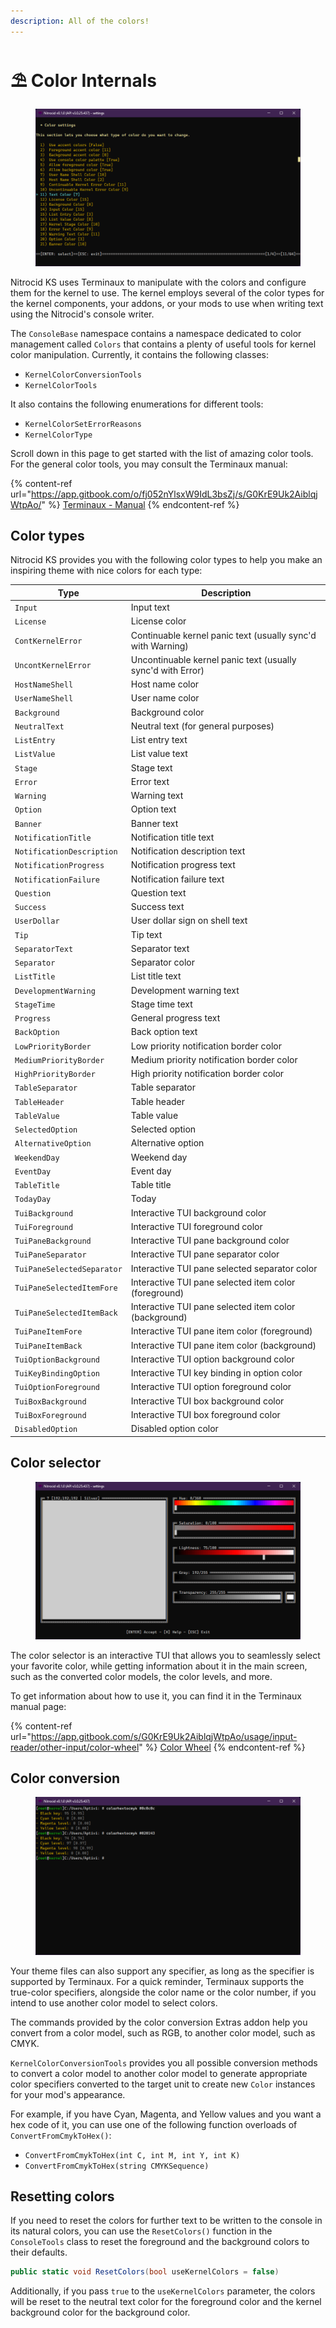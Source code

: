 ```yaml
---
description: All of the colors!
---
```


# ⛱️ Color Internals

<figure><img src="../../../.gitbook/assets/138-inner.png" alt=""><figcaption></figcaption></figure>

Nitrocid KS uses Terminaux to manipulate with the colors and configure them for the kernel to use. The kernel employs several of the color types for the kernel components, your addons, or your mods to use when writing text using the Nitrocid's console writer.

The `ConsoleBase` namespace contains a namespace dedicated to color management called `Colors` that contains a plenty of useful tools for kernel color manipulation. Currently, it contains the following classes:

* `KernelColorConversionTools`
* `KernelColorTools`

It also contains the following enumerations for different tools:

* `KernelColorSetErrorReasons`
* `KernelColorType`

Scroll down in this page to get started with the list of amazing color tools. For the general color tools, you may consult the Terminaux manual:

{% content-ref url="https://app.gitbook.com/o/fj052nYlsxW9IdL3bsZj/s/G0KrE9Uk2AiblqjWtpAo/" %}
[Terminaux - Manual](https://app.gitbook.com/o/fj052nYlsxW9IdL3bsZj/s/G0KrE9Uk2AiblqjWtpAo/)
{% endcontent-ref %}

## Color types

Nitrocid KS provides you with the following color types to help you make an inspiring theme with nice colors for each type:

| Type                       | Description                                                 |
| -------------------------- | ----------------------------------------------------------- |
| `Input`                    | Input text                                                  |
| `License`                  | License color                                               |
| `ContKernelError`          | Continuable kernel panic text (usually sync'd with Warning) |
| `UncontKernelError`        | Uncontinuable kernel panic text (usually sync'd with Error) |
| `HostNameShell`            | Host name color                                             |
| `UserNameShell`            | User name color                                             |
| `Background`               | Background color                                            |
| `NeutralText`              | Neutral text (for general purposes)                         |
| `ListEntry`                | List entry text                                             |
| `ListValue`                | List value text                                             |
| `Stage`                    | Stage text                                                  |
| `Error`                    | Error text                                                  |
| `Warning`                  | Warning text                                                |
| `Option`                   | Option text                                                 |
| `Banner`                   | Banner text                                                 |
| `NotificationTitle`        | Notification title text                                     |
| `NotificationDescription`  | Notification description text                               |
| `NotificationProgress`     | Notification progress text                                  |
| `NotificationFailure`      | Notification failure text                                   |
| `Question`                 | Question text                                               |
| `Success`                  | Success text                                                |
| `UserDollar`               | User dollar sign on shell text                              |
| `Tip`                      | Tip text                                                    |
| `SeparatorText`            | Separator text                                              |
| `Separator`                | Separator color                                             |
| `ListTitle`                | List title text                                             |
| `DevelopmentWarning`       | Development warning text                                    |
| `StageTime`                | Stage time text                                             |
| `Progress`                 | General progress text                                       |
| `BackOption`               | Back option text                                            |
| `LowPriorityBorder`        | Low priority notification border color                      |
| `MediumPriorityBorder`     | Medium priority notification border color                   |
| `HighPriorityBorder`       | High priority notification border color                     |
| `TableSeparator`           | Table separator                                             |
| `TableHeader`              | Table header                                                |
| `TableValue`               | Table value                                                 |
| `SelectedOption`           | Selected option                                             |
| `AlternativeOption`        | Alternative option                                          |
| `WeekendDay`               | Weekend day                                                 |
| `EventDay`                 | Event day                                                   |
| `TableTitle`               | Table title                                                 |
| `TodayDay`                 | Today                                                       |
| `TuiBackground`            | Interactive TUI background color                            |
| `TuiForeground`            | Interactive TUI foreground color                            |
| `TuiPaneBackground`        | Interactive TUI pane background color                       |
| `TuiPaneSeparator`         | Interactive TUI pane separator color                        |
| `TuiPaneSelectedSeparator` | Interactive TUI pane selected separator color               |
| `TuiPaneSelectedItemFore`  | Interactive TUI pane selected item color (foreground)       |
| `TuiPaneSelectedItemBack`  | Interactive TUI pane selected item color (background)       |
| `TuiPaneItemFore`          | Interactive TUI pane item color (foreground)                |
| `TuiPaneItemBack`          | Interactive TUI pane item color (background)                |
| `TuiOptionBackground`      | Interactive TUI option background color                     |
| `TuiKeyBindingOption`      | Interactive TUI key binding in option color                 |
| `TuiOptionForeground`      | Interactive TUI option foreground color                     |
| `TuiBoxBackground`         | Interactive TUI box background color                        |
| `TuiBoxForeground`         | Interactive TUI box foreground color                        |
| `DisabledOption`           | Disabled option color                                       |

## Color selector

<figure><img src="../../../.gitbook/assets/139-inner.png" alt=""><figcaption></figcaption></figure>

The color selector is an interactive TUI that allows you to seamlessly select your favorite color, while getting information about it in the main screen, such as the converted color models, the color levels, and more.

To get information about how to use it, you can find it in the Terminaux manual page:

{% content-ref url="https://app.gitbook.com/s/G0KrE9Uk2AiblqjWtpAo/usage/input-reader/other-input/color-wheel" %}
[Color Wheel](https://app.gitbook.com/s/G0KrE9Uk2AiblqjWtpAo/usage/input-reader/other-input/color-wheel)
{% endcontent-ref %}

## Color conversion

<figure><img src="../../../.gitbook/assets/140-inner.png" alt=""><figcaption></figcaption></figure>

Your theme files can also support any specifier, as long as the specifier is supported by Terminaux. For a quick reminder, Terminaux supports the true-color specifiers, alongside the color name or the color number, if you intend to use another color model to select colors.

The commands provided by the color conversion Extras addon help you convert from a color model, such as RGB, to another color model, such as CMYK.

`KernelColorConversionTools` provides you all possible conversion methods to convert a color model to another color model to generate appropriate color specifiers converted to the target unit to create new `Color` instances for your mod's appearance.

For example, if you have Cyan, Magenta, and Yellow values and you want a hex code of it, you can use one of the following function overloads of `ConvertFromCmykToHex()`:

* `ConvertFromCmykToHex(int C, int M, int Y, int K)`
* `ConvertFromCmykToHex(string CMYKSequence)`

## Resetting colors

If you need to reset the colors for further text to be written to the console in its natural colors, you can use the `ResetColors()` function in the `ConsoleTools` class to reset the foreground and the background colors to their defaults.

```csharp
public static void ResetColors(bool useKernelColors = false)
```

Additionally, if you pass `true` to the `useKernelColors` parameter, the colors will be reset to the neutral text color for the foreground color and the kernel background color for the background color.
